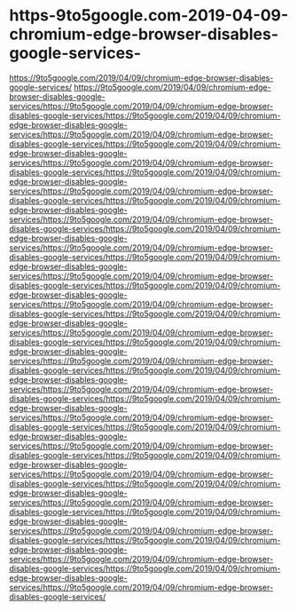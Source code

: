 # https-9to5google.com-2019-04-09-chromium-edge-browser-disables-google-services-
https://9to5google.com/2019/04/09/chromium-edge-browser-disables-google-services/
https://9to5google.com/2019/04/09/chromium-edge-browser-disables-google-services/https://9to5google.com/2019/04/09/chromium-edge-browser-disables-google-services/https://9to5google.com/2019/04/09/chromium-edge-browser-disables-google-services/https://9to5google.com/2019/04/09/chromium-edge-browser-disables-google-services/https://9to5google.com/2019/04/09/chromium-edge-browser-disables-google-services/https://9to5google.com/2019/04/09/chromium-edge-browser-disables-google-services/https://9to5google.com/2019/04/09/chromium-edge-browser-disables-google-services/https://9to5google.com/2019/04/09/chromium-edge-browser-disables-google-services/https://9to5google.com/2019/04/09/chromium-edge-browser-disables-google-services/https://9to5google.com/2019/04/09/chromium-edge-browser-disables-google-services/https://9to5google.com/2019/04/09/chromium-edge-browser-disables-google-services/https://9to5google.com/2019/04/09/chromium-edge-browser-disables-google-services/https://9to5google.com/2019/04/09/chromium-edge-browser-disables-google-services/https://9to5google.com/2019/04/09/chromium-edge-browser-disables-google-services/https://9to5google.com/2019/04/09/chromium-edge-browser-disables-google-services/https://9to5google.com/2019/04/09/chromium-edge-browser-disables-google-services/https://9to5google.com/2019/04/09/chromium-edge-browser-disables-google-services/https://9to5google.com/2019/04/09/chromium-edge-browser-disables-google-services/https://9to5google.com/2019/04/09/chromium-edge-browser-disables-google-services/https://9to5google.com/2019/04/09/chromium-edge-browser-disables-google-services/https://9to5google.com/2019/04/09/chromium-edge-browser-disables-google-services/https://9to5google.com/2019/04/09/chromium-edge-browser-disables-google-services/https://9to5google.com/2019/04/09/chromium-edge-browser-disables-google-services/https://9to5google.com/2019/04/09/chromium-edge-browser-disables-google-services/https://9to5google.com/2019/04/09/chromium-edge-browser-disables-google-services/https://9to5google.com/2019/04/09/chromium-edge-browser-disables-google-services/https://9to5google.com/2019/04/09/chromium-edge-browser-disables-google-services/https://9to5google.com/2019/04/09/chromium-edge-browser-disables-google-services/https://9to5google.com/2019/04/09/chromium-edge-browser-disables-google-services/https://9to5google.com/2019/04/09/chromium-edge-browser-disables-google-services/https://9to5google.com/2019/04/09/chromium-edge-browser-disables-google-services/https://9to5google.com/2019/04/09/chromium-edge-browser-disables-google-services/https://9to5google.com/2019/04/09/chromium-edge-browser-disables-google-services/https://9to5google.com/2019/04/09/chromium-edge-browser-disables-google-services/https://9to5google.com/2019/04/09/chromium-edge-browser-disables-google-services/https://9to5google.com/2019/04/09/chromium-edge-browser-disables-google-services/
